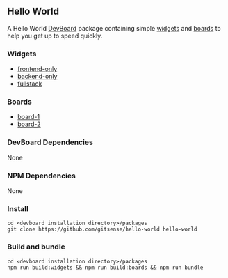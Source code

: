 ## Hello World 

A Hello World [DevBoard](https://devboard.gitsense.com) package containing simple [widgets](https://devboard.gitsense.com?board=welcome.widgets) and [boards](https://devboard.gitsense.com?board=welcome.boards) to help you get up to speed quickly.

### Widgets

- [frontend-only](https://github.com/gitsense/hello-world/tree/main/widgets/frontend-only)
- [backend-only](https://github.com/gitsense/hello-world/tree/main/widgets/backend-only)
- [fullstack](https://github.com/gitsense/hello-world/tree/main/widgets/fullstack)

### Boards

- [board-1](https://github.com/gitsense/hello-world/tree/main/boards/board-1.json)
- [board-2](https://github.com/gitsense/hello-world/tree/main/boards/board-2.json)

### DevBoard Dependencies

None

### NPM Dependencies

None

### Install

    cd <devboard installation directory>/packages
    git clone https://github.com/gitsense/hello-world hello-world

### Build and bundle

    cd <devboard installation directory>/packages
    npm run build:widgets && npm run build:boards && npm run bundle
